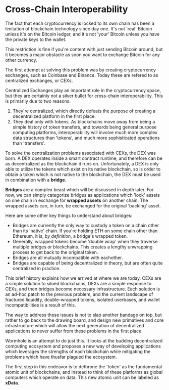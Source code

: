 # Cross-Chain Interoperability

The fact that each cryptocurrency is locked to its own chain has been a limitation of blockchain technology since day one. It's not 'real' Bitcoin unless it's on the Bitcoin ledger, and it's not 'your' Bitcoin unless you have the private keys to the wallet.

This restriction is fine if you're content with just sending Bitcoin around, but it becomes a major obstacle as soon you want to exchange Bitcoin for any other currency.

The first attempt at solving this problem was by creating cryptocurrency exchanges, such as Coinbase and Binance. Today these are refered to as centralized exchanges, or CEXs.

Centralized Exchanges play an important role in the cryptocurrency space, but they are certainly not a silver bullet for cross-chain interoperability. This is primarily due to two reasons.

1. They're centralized, which directly defeats the purpose of creating a decentralized platform in the first place.
2. They deal only with tokens. As blockchains move away from being a simple history of token transfers, and towards being general purpose computing platforms, interoperability will involve much more complex data structures than 'tokens', and much more sophisticated operations than 'transfers'.

To solve the centralization problems associated with CEXs, the DEX was born. A DEX operates inside a smart contract runtime, and therefore can be as decentralized as the blockchain it runs on. Unfortunately, a DEX is only able to utilize the tokens which exist on its native blockchain, so is order to obtain a token which is not native to the blockchain, the DEX must be used in combination with a **bridge**.

**Bridges** are a complex beast which will be discussed in depth later. For now, we can simply categorize bridges as applications which 'lock' assets on one chain in exchange for **wrapped assets** on another chain. The wrapped assets can, in turn, be exchanged for the original 'backing' asset.

Here are some other key things to understand about bridges:

- Bridges are currently the only way to custody a token on a chain other than its 'native' chain. If you're holding ETH on some chain other than Ethereum, it is, _by definition_, a bridge's wrapped token.
- Generally, wrapped tokens become 'double wrap' when they traverse multiple bridges or blockchains. This creates a lengthy unwrapping process to get back to the original token.
- Bridges are all mutually incompatible with eachother.
- Bridges are capable of being decentralized in theory, but are often quite centralized in practice.

This brief history explains how we arrived at where we are today. CEXs are a simple solution to siloed blockchains, DEXs are a simple response to CEXs, and then bridges become necessary infrastructure. Each solution is an ad-hoc patch to the previous problem, and the current landscape of fractured liquidity, double-wrapped tokens, isolated userbases, and wallet incompatibilities is a result of this.

The way to address these issues is not to slap another bandage on top, but rather to go back to the drawing board, and design new primatives and core infrastructure which will allow the next generation of decentralized applications to never suffer from these problems in the first place.

Wormhole is an attempt to do just this. It looks at the budding decentralized computing ecosystem and proposes a new way of developing applications which leverages the strengths of each blockchain while mitigating the problems which have thusfar plagued the ecosystem.

The first step in this endeavor is to dethrone the 'token' as the fundamental atomic unit of blockchains, and instead to think of these platforms as global computers which operate on data. This new atomic unit can be labeled as **xData**.
